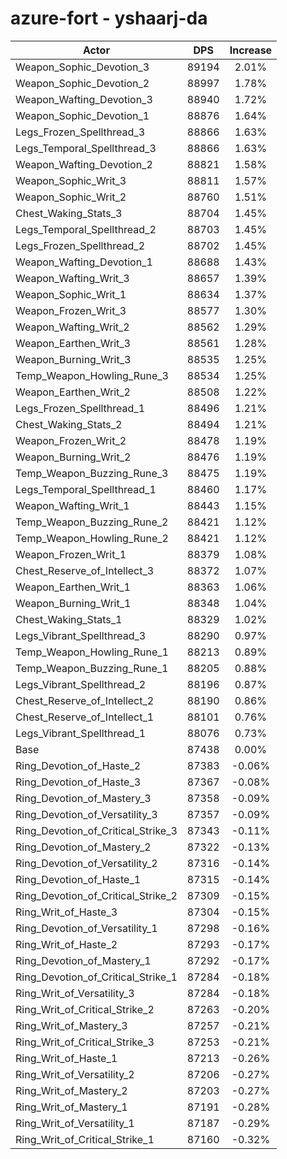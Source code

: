 # azure-fort - yshaarj-da
| Actor | DPS | Increase |
|---|:---:|:---:|
|Weapon_Sophic_Devotion_3|89194|2.01%|
|Weapon_Sophic_Devotion_2|88997|1.78%|
|Weapon_Wafting_Devotion_3|88940|1.72%|
|Weapon_Sophic_Devotion_1|88876|1.64%|
|Legs_Frozen_Spellthread_3|88866|1.63%|
|Legs_Temporal_Spellthread_3|88866|1.63%|
|Weapon_Wafting_Devotion_2|88821|1.58%|
|Weapon_Sophic_Writ_3|88811|1.57%|
|Weapon_Sophic_Writ_2|88760|1.51%|
|Chest_Waking_Stats_3|88704|1.45%|
|Legs_Temporal_Spellthread_2|88703|1.45%|
|Legs_Frozen_Spellthread_2|88702|1.45%|
|Weapon_Wafting_Devotion_1|88688|1.43%|
|Weapon_Wafting_Writ_3|88657|1.39%|
|Weapon_Sophic_Writ_1|88634|1.37%|
|Weapon_Frozen_Writ_3|88577|1.30%|
|Weapon_Wafting_Writ_2|88562|1.29%|
|Weapon_Earthen_Writ_3|88561|1.28%|
|Weapon_Burning_Writ_3|88535|1.25%|
|Temp_Weapon_Howling_Rune_3|88534|1.25%|
|Weapon_Earthen_Writ_2|88508|1.22%|
|Legs_Frozen_Spellthread_1|88496|1.21%|
|Chest_Waking_Stats_2|88494|1.21%|
|Weapon_Frozen_Writ_2|88478|1.19%|
|Weapon_Burning_Writ_2|88476|1.19%|
|Temp_Weapon_Buzzing_Rune_3|88475|1.19%|
|Legs_Temporal_Spellthread_1|88460|1.17%|
|Weapon_Wafting_Writ_1|88443|1.15%|
|Temp_Weapon_Buzzing_Rune_2|88421|1.12%|
|Temp_Weapon_Howling_Rune_2|88421|1.12%|
|Weapon_Frozen_Writ_1|88379|1.08%|
|Chest_Reserve_of_Intellect_3|88372|1.07%|
|Weapon_Earthen_Writ_1|88363|1.06%|
|Weapon_Burning_Writ_1|88348|1.04%|
|Chest_Waking_Stats_1|88329|1.02%|
|Legs_Vibrant_Spellthread_3|88290|0.97%|
|Temp_Weapon_Howling_Rune_1|88213|0.89%|
|Temp_Weapon_Buzzing_Rune_1|88205|0.88%|
|Legs_Vibrant_Spellthread_2|88196|0.87%|
|Chest_Reserve_of_Intellect_2|88190|0.86%|
|Chest_Reserve_of_Intellect_1|88101|0.76%|
|Legs_Vibrant_Spellthread_1|88076|0.73%|
|Base|87438|0.00%|
|Ring_Devotion_of_Haste_2|87383|-0.06%|
|Ring_Devotion_of_Haste_3|87367|-0.08%|
|Ring_Devotion_of_Mastery_3|87358|-0.09%|
|Ring_Devotion_of_Versatility_3|87357|-0.09%|
|Ring_Devotion_of_Critical_Strike_3|87343|-0.11%|
|Ring_Devotion_of_Mastery_2|87322|-0.13%|
|Ring_Devotion_of_Versatility_2|87316|-0.14%|
|Ring_Devotion_of_Haste_1|87315|-0.14%|
|Ring_Devotion_of_Critical_Strike_2|87309|-0.15%|
|Ring_Writ_of_Haste_3|87304|-0.15%|
|Ring_Devotion_of_Versatility_1|87298|-0.16%|
|Ring_Writ_of_Haste_2|87293|-0.17%|
|Ring_Devotion_of_Mastery_1|87292|-0.17%|
|Ring_Devotion_of_Critical_Strike_1|87284|-0.18%|
|Ring_Writ_of_Versatility_3|87284|-0.18%|
|Ring_Writ_of_Critical_Strike_2|87263|-0.20%|
|Ring_Writ_of_Mastery_3|87257|-0.21%|
|Ring_Writ_of_Critical_Strike_3|87253|-0.21%|
|Ring_Writ_of_Haste_1|87213|-0.26%|
|Ring_Writ_of_Versatility_2|87206|-0.27%|
|Ring_Writ_of_Mastery_2|87203|-0.27%|
|Ring_Writ_of_Mastery_1|87191|-0.28%|
|Ring_Writ_of_Versatility_1|87187|-0.29%|
|Ring_Writ_of_Critical_Strike_1|87160|-0.32%|
